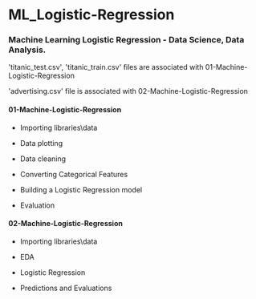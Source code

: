 # ML_Logistic-Regression

### Machine Learning Logistic Regression - Data Science, Data Analysis. 

'titanic_test.csv', 'titanic_train.csv' files are associated with 01-Machine-Logistic-Regression

'advertising.csv' file is associated with 02-Machine-Logistic-Regression


#### 01-Machine-Logistic-Regression
- Importing libraries\data

- Data plotting

- Data cleaning

- Converting Categorical Features

- Building a Logistic Regression model

- Evaluation 


#### 02-Machine-Logistic-Regression
- Importing libraries\data

- EDA

- Logistic Regression

- Predictions and Evaluations
